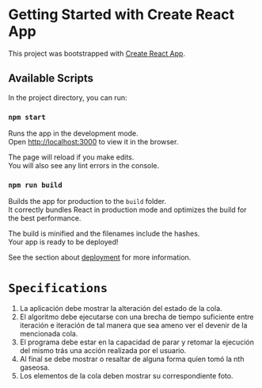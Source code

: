 # Getting Started with Create React App

This project was bootstrapped with [Create React App](https://github.com/facebook/create-react-app).

## Available Scripts

In the project directory, you can run:

### `npm start`

Runs the app in the development mode.\
Open [http://localhost:3000](http://localhost:3000) to view it in the browser.

The page will reload if you make edits.\
You will also see any lint errors in the console.


### `npm run build`

Builds the app for production to the `build` folder.\
It correctly bundles React in production mode and optimizes the build for the best performance.

The build is minified and the filenames include the hashes.\
Your app is ready to be deployed!

See the section about [deployment](https://facebook.github.io/create-react-app/docs/deployment) for more information.

# `Specifications`

1. La aplicación debe mostrar la alteración del estado de la cola.
2. El algoritmo debe ejecutarse con una brecha de tiempo suficiente entre iteración e iteración de tal manera que sea ameno ver el devenir de la mencionada cola.
3. El programa debe estar en la capacidad de parar y retomar la ejecución del mismo trás una acción realizada por el usuario.
4. Al final se debe mostrar o resaltar de alguna forma quíen tomó la nth gaseosa.
5. Los elementos de la cola deben mostrar su correspondiente foto.
